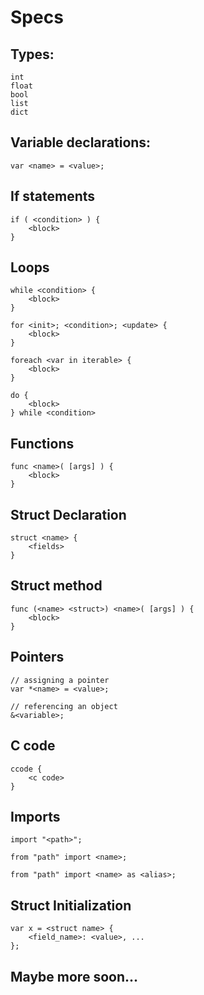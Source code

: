 # Specs

## Types:
```
int
float
bool
list
dict
```

## Variable declarations:
```
var <name> = <value>;
```

## If statements

```
if ( <condition> ) {
    <block>
}
```

## Loops

```
while <condition> {
    <block>
}

for <init>; <condition>; <update> {
    <block>
}

foreach <var in iterable> {
    <block>
}

do {
    <block>
} while <condition>
```

## Functions
```
func <name>( [args] ) {
    <block>
}
```

## Struct Declaration
```
struct <name> {
    <fields>
}
```

## Struct method
```
func (<name> <struct>) <name>( [args] ) {
    <block>
}
```

## Pointers
```
// assigning a pointer
var *<name> = <value>;

// referencing an object
&<variable>;
```

## C code
```
ccode {
    <c code>
}
```

## Imports
```
import "<path>";

from "path" import <name>;

from "path" import <name> as <alias>;
```

## Struct Initialization
```
var x = <struct name> {
    <field_name>: <value>, ...
};
```

## Maybe more soon...